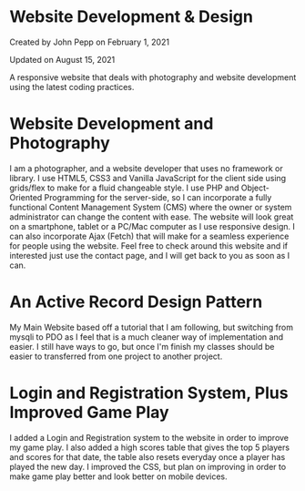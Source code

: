# Website Development & Design
Created by John Pepp on February 1, 2021

Updated on August 15, 2021

A responsive website that deals with photography and website development using the latest coding practices.

# Website Development and Photography
I am a photographer, and a website developer that uses no framework or library. I use HTML5, CSS3 and Vanilla JavaScript for the client side using grids/flex to make for a fluid changeable style. I use PHP and Object-Oriented Programming for the server-side, so I can incorporate a fully functional Content Management System (CMS) where the owner or system administrator can change the content with ease. The website will look great on a smartphone, tablet or a PC/Mac computer as I use responsive design. I can also incorporate Ajax (Fetch) that will make for a seamless experience for people using the website. Feel free to check around this website and if interested just use the contact page, and I will get back to you as soon as I can.

# An Active Record Design Pattern
My Main Website based off a tutorial that I am following, but switching from mysqli to PDO as I feel that is
a much cleaner way of implementation and easier. I still have ways to go, but once I'm finish my classes should
be easier to transferred from one project to another project.

# Login and Registration System, Plus Improved Game Play

I added a Login and Registration system to the website in order to improve my game play. I also added
a high scores table that gives the top 5 players and scores for that date, the table also resets everyday
once a player has played the new day. I improved the CSS, but plan on improving in order to make game
play better and look better on mobile devices. 
